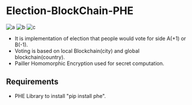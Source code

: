 # Election-BlockChain-PHE

![a](https://github.com/qasim12343/Election-BlockChain-PHE/assets/93463121/5ca44a42-d054-45f4-9616-6a83a74dd1da) ![b](https://github.com/qasim12343/Election-BlockChain-PHE/assets/93463121/e11c03bb-2d1d-48aa-ae3d-7889e1cff83c)
![c](https://github.com/qasim12343/Election-BlockChain-PHE/assets/93463121/a5718470-ad46-4148-89d4-666edd8a468c)

- It is implementation of election that people would vote for side A(+1) or B(-1).
- Voting is based on local Blockchain(city) and global blockchain(country).
- Pailler Homomorphic Encryption used for secret computation.

## Requirements

- PHE Library to install "pip install phe".
